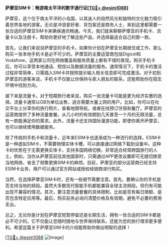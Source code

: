 **萨摩亚SIM卡：畅游南太平洋的数字通行证[[TG💪+ @esim1088](https://t.me/s/esim1088)]**

萨摩亚，这个位于南太平洋的小岛国，以其迷人的自然风光和独特的文化魅力吸引着世界各地的游客。无论是冲浪爱好者、背包客还是商务人士，来到这里都需要一张合适的萨摩亚SIM卡来确保通讯畅通。今天，我们就来聊聊萨摩亚的手机卡、流量卡以及注册卡，帮助你更好地了解这些产品，并选择最适合自己的那一款。

首先，让我们来说说萨摩亚的手机卡。如果你计划在萨摩亚长期居住或工作，那么购买一张本地手机卡是必不可少的。萨摩亚的主要运营商包括Digicel和Vodafone，这两家公司在网络覆盖和服务质量上都有不错的表现。购买手机卡后，你可以享受本地通话、短信以及数据流量的服务。通常情况下，手机卡的激活过程非常简单，只需插入SIM卡并按照提示输入相关信息即可完成激活。对于初到萨摩亚的游客来说，手机卡不仅能让你保持与家人朋友的联系，还能帮助你在陌生环境中找到方向。

接下来是流量卡。对于短期旅行者来说，购买一张流量卡可能是更为经济实惠的选择。流量卡通常以GB为单位出售，适合需要大量上网的用户。比如，你可以在社交平台上分享你的旅行照片，查看地图导航，或者在线预订住宿和餐厅。萨摩亚的运营商提供了多种流量套餐，从几小时的有效期到几天甚至一个月的无限流量，总有一款能满足你的需求。此外，流量卡还支持国际漫游功能，即使你离开萨摩亚，也可以继续使用数据服务。

除了传统的手机卡和流量卡，近年来ESIM卡也逐渐成为一种流行的选择。ESIM卡是一种虚拟SIM卡，不需要物理实体卡槽，可以直接通过网络下载到设备中。这种卡的优势在于无需更换实体卡，支持多国网络切换，非常适合经常跨国旅行的人士。例如，当你从萨摩亚前往其他国家时，只需通过APP更改设置即可无缝切换至当地网络，省去了频繁更换SIM卡的麻烦。目前，萨摩亚的部分运营商已经支持ESIM卡业务，用户可以通过官方网站或授权经销商进行购买。

当然，在选择萨摩亚SIM卡时，还有一些细节需要注意。首先，要确认你的手机是否支持当地的频段。虽然大多数现代智能手机都能兼容全球主流频段，但仍有可能出现不兼容的情况。其次，要注意流量套餐的具体限制，比如是否有每日限额、是否包含特定应用等。最后，购买前务必询问清楚价格及有效期，避免不必要的费用支出。

总之，无论你是计划在萨摩亚短暂停留还是长期生活，拥有一张合适的SIM卡都是必不可少的。它不仅能让您随时随地与世界保持联系，还能为您的旅行增添更多便利。希望这篇关于萨摩亚SIM卡的介绍能帮助你做出明智的选择！

[[TG💪+ @esim1088](https://t.me/s/esim1088) ![Image](https://i.postimg.cc/4NQfJmqS/Snipaste-2025-05-13-00-14-12.png)]